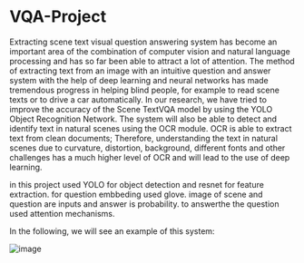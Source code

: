 # VQA-Project

Extracting scene text visual question answering system has become an important area of the combination of computer vision and natural language processing and has so far been able to attract a lot of attention. The method of extracting text from an image with an intuitive question and answer system with the help of deep learning and neural networks has made tremendous progress in helping blind people, for example to read scene texts or to drive a car automatically. In our research, we have tried to improve the accuracy of the Scene TextVQA model by using the YOLO Object Recognition Network. The system will also be able to detect and identify text in natural scenes using the OCR module. OCR is able to extract text from clean documents; Therefore, understanding the text in natural scenes due to curvature, distortion, background, different fonts and other challenges has a much higher level of OCR and will lead to the use of deep learning. 

in this project used YOLO for object detection and resnet for feature extraction.
for question embbeding used glove.
image of scene and question are inputs and answer is probability. to answerthe the question used attention mechanisms.


In the following, we will see an example of this system:

![image](https://user-images.githubusercontent.com/83070820/174563763-6ac6610b-6d1f-4ab7-a999-725686912624.png)

